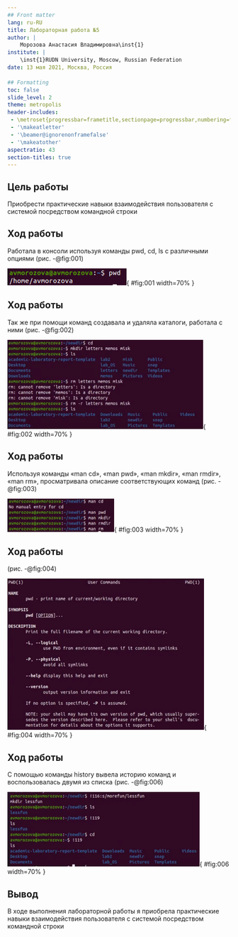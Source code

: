 ```yaml
---
## Front matter
lang: ru-RU
title: Лабораторная работа №5
author: |
	Морозова Анастасия Владимировна\inst{1}
institute: |
	\inst{1}RUDN University, Moscow, Russian Federation
date: 13 мая 2021, Москва, Россия

## Formatting
toc: false
slide_level: 2
theme: metropolis
header-includes: 
 - \metroset{progressbar=frametitle,sectionpage=progressbar,numbering=fraction}
 - '\makeatletter'
 - '\beamer@ignorenonframefalse'
 - '\makeatother'
aspectratio: 43
section-titles: true
---
```


## Цель работы

Приобрести практические навыки взаимодействия пользователя с системой посредством командной строки

## Ход работы

Работала в консоли используя команды pwd, cd, ls с различными опциями (рис. -@fig:001)

![Полное имя домашней директории](image5/1.png){ #fig:001 width=70% }


## Ход работы

Так же при помощи команд создавала и удаляла каталоги, работала с ними  (рис. -@fig:002)

![Работа с каталогами](image5/8.png){ #fig:002 width=70% }

## Ход работы

Используя команды «man cd», «man pwd», «man mkdir», «man rmdir», «man rm», просматривала описание соответствующих команд (рис. -@fig:003)

![Команда man](image5/15.png){ #fig:003 width=70% }

## Ход работы
(рис. -@fig:004)

![man pwd](image5/16.png){ #fig:004 width=70% }


## Ход работы

С помощью команды history вывела историю команд и воспользовалась двумя из списка (рис. -@fig:006)

![Команды 116 и 119](image5/21.png){ #fig:006 width=70% }

## Вывод

В ходе выполнения лабораторной работы я приобрела практические навыки взаимодействия пользователя с системой посредством командной строки

